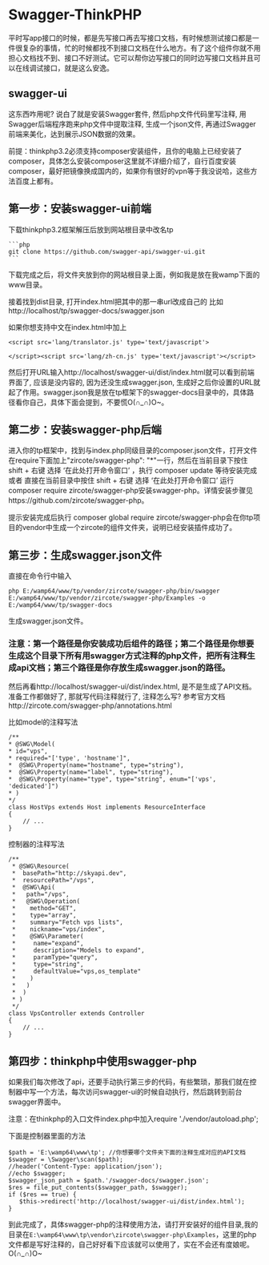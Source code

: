 # Swagger-ThinkPHP
平时写app接口的时候，都是先写接口再去写接口文档，有时候想测试接口都是一件很复杂的事情，忙的时候都找不到接口文档在什么地方。有了这个组件你就不用担心文档找不到、接口不好测试。它可以帮你边写接口的同时边写接口文档并且可以在线调试接口，就是这么安逸。
## swagger-ui
这东西咋用呢? 说白了就是安装Swagger套件, 然后php文件代码里写注释, 用Swagger后端程序跑来php文件中提取注释, 生成一个json文件, 再通过Swagger前端来美化，达到展示JSON数据的效果。

前提：thinkphp3.2必须支持composer安装组件，且你的电脑上已经安装了composer，具体怎么安装composer这里就不详细介绍了，自行百度安装composer，最好把镜像换成国内的，如果你有很好的vpn等于我没说哈，这些方法百度上都有。

## 第一步：安装swagger-ui前端
下载thinkphp3.2框架解压后放到网站根目录中改名tp

	```php
	git clone https://github.com/swagger-api/swagger-ui.git
	```

下载完成之后，将文件夹放到你的网站根目录上面，例如我是放在我wamp下面的www目录。

接着找到dist目录, 打开index.html把其中的那一串url改成自己的 比如http://localhost/tp/swagger-docs/swagger.json

如果你想支持中文在index.html中加上

	<script src='lang/translator.js' type='text/javascript'>

	</script><script src='lang/zh-cn.js' type='text/javascript'></script>

然后打开URL输入http://localhost/swagger-ui/dist/index.html就可以看到前端界面了, 应该是没内容的, 因为还没生成swagger.json, 生成好之后你设置的URL就起了作用。swagger.json我是放在tp框架下的swagger-docs目录中的，具体路径看你自己，具体下面会提到，不要慌O(∩_∩)O~。

## 第二步：安装swagger-php后端

进入你的tp框架中，找到与index.php同级目录的composer.json文件，打开文件在require下面加上"zircote/swagger-php": "*"一行，然后在当前目录下按住 shift + 右键 选择 ‘在此处打开命令窗口’ ，执行 composer update 等待安装完成 或者 直接在当前目录中按住 shift + 右键 选择 ‘在此处打开命令窗口’ 运行composer require zircote/swagger-php安装swagger-php。详情安装步骤见https://github.com/zircote/swagger-php。

提示安装完成后执行 composer global require zircote/swagger-php会在你tp项目的vendor中生成一个zircote的组件文件夹，说明已经安装插件成功了。

## 第三步：生成swagger.json文件

直接在命令行中输入

	php E:/wamp64/www/tp/vendor/zircote/swagger-php/bin/swagger E:/wamp64/www/tp/vendor/zircote/swagger-php/Examples -o E:/wamp64/www/tp/swagger-docs

生成swagger.json文件。

### 注意：第一个路径是你安装成功后组件的路径；第二个路径是你想要生成这个目录下所有用swagger方式注释的php文件，把所有注释生成api文档；第三个路径是你存放生成swagger.json的路径。

然后再看http://localhost/swagger-ui/dist/index.html, 是不是生成了API文档。 准备工作都做好了, 那就写代码注释就行了, 注释怎么写? 参考官方文档http://zircote.com/swagger-php/annotations.html

比如model的注释写法

    /**
	* @SWG\Model(
	* id="vps",
	* required="['type', 'hostname']",
	*  @SWG\Property(name="hostname", type="string"),
	*  @SWG\Property(name="label", type="string"),
	*  @SWG\Property(name="type", type="string", enum="['vps', 'dedicated']")
	* )
	*/
	class HostVps extends Host implements ResourceInterface
	{
	    // ...
	}

控制器的注释写法

	/**
	 * @SWG\Resource(
	 *  basePath="http://skyapi.dev",
	 *  resourcePath="/vps",
	 *  @SWG\Api(
	 *   path="/vps",
	 *   @SWG\Operation(
	 *    method="GET",
	 *    type="array",
	 *    summary="Fetch vps lists",
	 *    nickname="vps/index",
	 *    @SWG\Parameter(
	 *     name="expand",
	 *     description="Models to expand",
	 *     paramType="query",
	 *     type="string",
	 *     defaultValue="vps,os_template"
	 *    )
	 *   )
	 *  )
	 * )
	 */
	class VpsController extends Controller
	{
	    // ...
	}

## 第四步：thinkphp中使用swagger-php

如果我们每次修改了api，还要手动执行第三步的代码，有些繁琐，那我们就在控制器中写一个方法，每次访问swagger-ui的时候自动执行，然后跳转到前台swagger界面中。

注意：在thinkphp的入口文件index.php中加入require './vendor/autoload.php';

下面是控制器里面的方法

	$path = 'E:\wamp64\www\tp'; //你想要哪个文件夹下面的注释生成对应的API文档
	$swagger = \Swagger\scan($path);
	//header('Content-Type: application/json');
	//echo $swagger;
	$swagger_json_path = $path.'/swagger-docs/swagger.json';
	$res = file_put_contents($swagger_path, $swagger);
	if ($res == true) {
	   $this->redirect('http://localhost/swagger-ui/dist/index.html');
	}
到此完成了，具体swagger-php的注释使用方法，请打开安装好的组件目录,我的目录在`E:\wamp64\www\tp\vendor\zircote\swagger-php\Examples`，这里的php文件都是写好注释的，自己好好看下应该就可以使用了，实在不会还有度娘呢。O(∩_∩)O~
